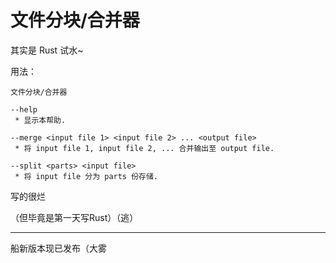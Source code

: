 # 文件分块/合并器

其实是 Rust 试水~

用法：

```
文件分块/合并器

--help
 * 显示本帮助.

--merge <input file 1> <input file 2> ... <output file>
 * 将 input file 1, input file 2, ... 合并输出至 output file.

--split <parts> <input file>
 * 将 input file 分为 parts 份存储.
```

写的很烂

（但毕竟是第一天写Rust）（逃）

***

船新版本现已发布（大雾
